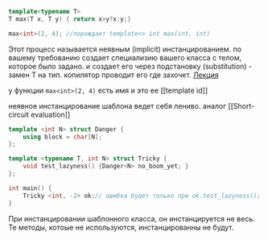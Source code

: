 
```cpp
template<typename T>
T max(T x, T y) { return x>y?x:y;}

max<int>(2, 4); //порождает template<> int max(int, int)
```
Этот процесс называется неявным (implicit) инстанцированием. по вашему требованию создает специализию вашего класса с телом, которое было задано. и создает его через подстановку (substitution) - замен T на тип.
копилятор проводит его где захочет.
[Лекция](https://youtu.be/UrL5gdW2JOM?list=PL3BR09unfgciJ1_K_E914nohpiOiHnpsK&t=1878)

у функции `max<int>(2, 4)`  есть имя и это ее [[template id]]

неявное инстанцирование шаблона ведет себя лениво. аналог [[Short-circuit evaluation]]
```cpp
template <int N> struct Danger {
	using block = char[N];
};

template <typename T, int N> struct Tricky {
	void test_lazyness() {Danger<N> no_boom_yet; }
};

int main() {
	Tricky <int, -2> ok;// ошибка будет только при ok.test_lazyness();
}
```
При инстанцировании шаблонного класса, он инстанцируется не весь. Те методы, котоые не используются, инстанцированны не будут.